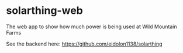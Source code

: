 # solarthing-web
The web app to show how much power is being used at Wild Mountain Farms

See the backend here: https://github.com/eidolon1138/solarthing
